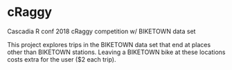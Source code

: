 # cRaggy
Cascadia R conf 2018 cRaggy competition w/ BIKETOWN data set  

This project explores trips in the BIKETOWN data set that end at places other than BIKETOWN stations. Leaving a BIKETOWN bike at these locations costs extra for the user ($2 each trip).
